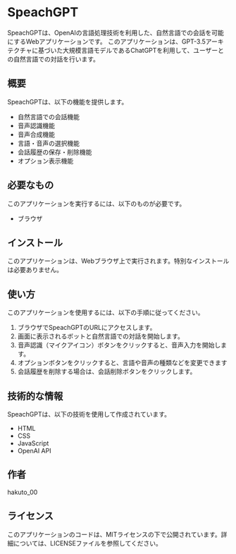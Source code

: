 # SpeachGPT
SpeachGPTは、OpenAIの言語処理技術を利用した、自然言語での会話を可能にするWebアプリケーションです。
このアプリケーションは、GPT-3.5アーキテクチャに基づいた大規模言語モデルであるChatGPTを利用して、ユーザーとの自然言語での対話を行います。
## 概要
SpeachGPTは、以下の機能を提供します。
* 自然言語での会話機能
* 音声認識機能
* 音声合成機能
* 言語・音声の選択機能
* 会話履歴の保存・削除機能
* オプション表示機能
## 必要なもの
このアプリケーションを実行するには、以下のものが必要です。
* ブラウザ
## インストール
このアプリケーションは、Webブラウザ上で実行されます。特別なインストールは必要ありません。
## 使い方
このアプリケーションを使用するには、以下の手順に従ってください。
1. ブラウザでSpeachGPTのURLにアクセスします。
2. 画面に表示されるボットと自然言語での対話を開始します。
3. 音声認識（マイクアイコン）ボタンをクリックすると、音声入力を開始します。
4. オプションボタンをクリックすると、言語や音声の種類などを変更できます
5. 会話履歴を削除する場合は、会話削除ボタンをクリックします。
## 技術的な情報
SpeachGPTは、以下の技術を使用して作成されています。
* HTML
* CSS
* JavaScript
* OpenAI API
## 作者
hakuto_00
## ライセンス
このアプリケーションのコードは、MITライセンスの下で公開されています。詳細については、LICENSEファイルを参照してください。